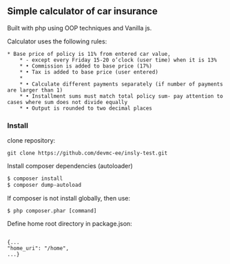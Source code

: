 ## Simple calculator of car insurance 

Built with php using OOP techniques and Vanilla js. 

Calculator uses the following rules:

    * Base price of policy is 11% from entered car value,
        * - except every Friday 15-20 o’clock (user time) when it is 13%
        * • Commission is added to base price (17%)
        * • Tax is added to base price (user entered)
        *
        * • Calculate different payments separately (if number of payments are larger than 1)
        * • Installment sums must match total policy sum- pay attention to cases where sum does not divide equally
        * • Output is rounded to two decimal places
        
### Install

clone repository:

````
git clone https://github.com/devmc-ee/insly-test.git
````

Install composer dependencies (autoloader)

````bash
$ composer install
$ composer dump-autoload
````

If composer is not install globally, then use: 
````
$ php composer.phar [command]

````

Define home root directory in package.json:

````

{...
"home_uri": "/home",
...}
````